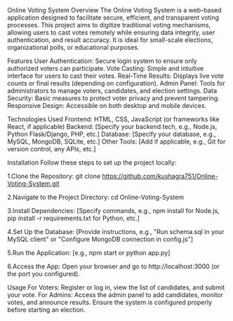 Online Voting System
Overview
The Online Voting System is a web-based application designed to facilitate secure, efficient, and transparent voting processes. This project aims to digitize traditional voting mechanisms, allowing users to cast votes remotely while ensuring data integrity, user authentication, and result accuracy. It is ideal for small-scale elections, organizational polls, or educational purposes.

Features
User Authentication: Secure login system to ensure only authorized voters can participate.
Vote Casting: Simple and intuitive interface for users to cast their votes.
Real-Time Results: Displays live vote counts or final results (depending on configuration).
Admin Panel: Tools for administrators to manage voters, candidates, and election settings.
Data Security: Basic measures to protect voter privacy and prevent tampering.
Responsive Design: Accessible on both desktop and mobile devices.

Technologies Used
Frontend: HTML, CSS, JavaScript (or frameworks like React, if applicable)
Backend: [Specify your backend tech, e.g., Node.js, Python Flask/Django, PHP, etc.]
Database: [Specify your database, e.g., MySQL, MongoDB, SQLite, etc.]
Other Tools: [Add if applicable, e.g., Git for version control, any APIs, etc.]

Installation
Follow these steps to set up the project locally:

1.Clone the Repository:
git clone https://github.com/kushagra751/Online-Voting-System.git

2.Navigate to the Project Directory:
cd Online-Voting-System

3.Install Dependencies:
[Specify commands, e.g., npm install for Node.js, pip install -r requirements.txt for Python, etc.]

4.Set Up the Database:
[Provide instructions, e.g., "Run schema.sql in your MySQL client" or "Configure MongoDB connection in config.js"]

5.Run the Application:
[e.g., npm start or python app.py]

6.Access the App:
Open your browser and go to http://localhost:3000 (or the port you configured).

Usage
For Voters: Register or log in, view the list of candidates, and submit your vote.
For Admins: Access the admin panel to add candidates, monitor votes, and announce results.
Ensure the system is configured properly before starting an election.
